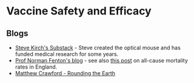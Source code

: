 # Vaccine Safety and Efficacy

## Blogs
- [Steve Kirch's Substack](https://stevekirsch.substack.com/) - Steve created the optical mouse and has funded medical research for some years.
- [Prof Norman Fenton's blog](https://www.normanfenton.com) - see also [this post](https://www.normanfenton.com/post/comparing-age-adjusted-all-cause-mortality-rates-in-england-between-vaccinated-and-unvaccinated) on all-cause mortality rates in England.
- [Matthew Crawford - Rounding the Earth](https://roundingtheearth.substack.com/)


